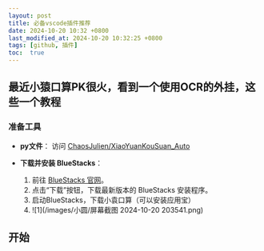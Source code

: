 ```yaml
---
layout: post
title: 必备vscode插件推荐
date: 2024-10-20 10:32 +0800
last_modified_at: 2024-10-20 10:32:25 +0800
tags: [github, 插件]
toc:  true
---
```

## 最近小猿口算PK很火，看到一个使用OCR的外挂，这些一个教程
### 准备工具

- **py文件**：
  访问 [ChaosJulien/XiaoYuanKouSuan_Auto](https://github.com/ChaosJulien/XiaoYuanKouSuan_Auto)

- **下载并安装 BlueStacks**：
  1. 前往 [BlueStacks 官网](https://www.bluestacks.com/)。
  2. 点击“下载”按钮，下载最新版本的 BlueStacks 安装程序。
  3. 启动BlueStacks，下载小袁口算（可以安装应用宝）
  4. ![1](/images/小圆/屏幕截图 2024-10-20 203541.png)
## 开始

